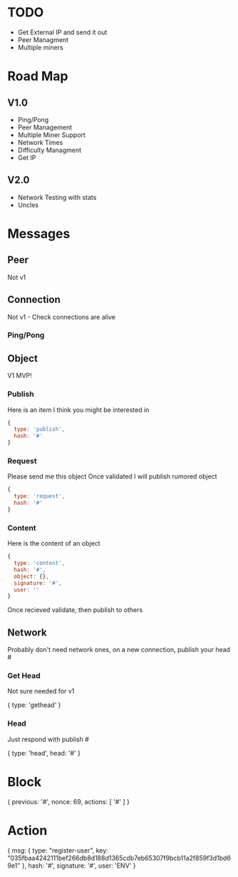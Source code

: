 # TODO

- Get External IP and send it out
- Peer Managment
- Multiple miners

# Road Map

## V1.0
- Ping/Pong
- Peer Management
- Multiple Miner Support
- Network Times
- Difficulty Managment
- Get IP

## V2.0

- Network Testing with stats
- Uncles

# Messages

## Peer

Not v1

## Connection

Not v1 - Check connections are alive

### Ping/Pong

## Object

V1 MVP!

### Publish
Here is an item I think you might be interested in

```js
{
  type: 'publish',
  hash: '#'
}
```

### Request
Please send me this object
Once validated I will publish rumored object

```js
{
  type: 'request',
  hash: '#'
}
```

### Content
Here is the content of an object

```js
{
  type: 'content',
  hash: '#',
  object: {},
  signature: '#',
  user: ''
}
```

Once recieved validate, then publish to others

## Network
Probably don't need network ones, on a new connection, publish your head #

### Get Head

Not sure needed for v1

{
  type: 'gethead'
}

### Head

Just respond with publish #

{
  type: 'head',
  head: '#'
}

# Block

{
  previous: '#',
  nonce: 69,
  actions: [
    '#'
  ]
}

# Action
{
  msg: {
    type: "register-user",
    key: "035fbaa4242111bef266db8d188d1365cdb7eb65307f9bcb11a2f859f3d1bd69e1"
  },
  hash: '#',
  signature: '#',
  user: 'ENV'
}